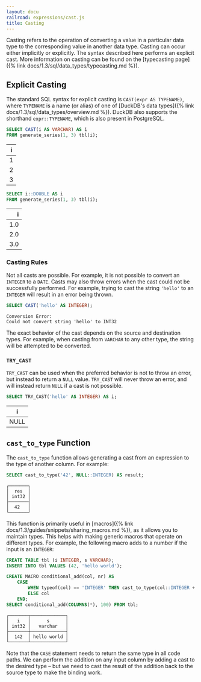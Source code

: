 ```yaml
---
layout: docu
railroad: expressions/cast.js
title: Casting
---
```


<div id="rrdiagram"></div>

Casting refers to the operation of converting a value in a particular data type to the corresponding value in another data type.
Casting can occur either implicitly or explicitly. The syntax described here performs an explicit cast. More information on casting can be found on the [typecasting page]({% link docs/1.3/sql/data_types/typecasting.md %}).

## Explicit Casting

The standard SQL syntax for explicit casting is `CAST(expr AS TYPENAME)`, where `TYPENAME` is a name (or alias) of one of [DuckDB's data types]({% link docs/1.3/sql/data_types/overview.md %}). DuckDB also supports the shorthand `expr::TYPENAME`, which is also present in PostgreSQL.

```sql
SELECT CAST(i AS VARCHAR) AS i
FROM generate_series(1, 3) tbl(i);
```

| i |
|---|
| 1 |
| 2 |
| 3 |

```sql
SELECT i::DOUBLE AS i
FROM generate_series(1, 3) tbl(i);
```

|  i  |
|----:|
| 1.0 |
| 2.0 |
| 3.0 |

### Casting Rules

Not all casts are possible. For example, it is not possible to convert an `INTEGER` to a `DATE`. Casts may also throw errors when the cast could not be successfully performed. For example, trying to cast the string `'hello'` to an `INTEGER` will result in an error being thrown.

```sql
SELECT CAST('hello' AS INTEGER);
```

```console
Conversion Error:
Could not convert string 'hello' to INT32
```

The exact behavior of the cast depends on the source and destination types. For example, when casting from `VARCHAR` to any other type, the string will be attempted to be converted.

### `TRY_CAST`

`TRY_CAST` can be used when the preferred behavior is not to throw an error, but instead to return a `NULL` value. `TRY_CAST` will never throw an error, and will instead return `NULL` if a cast is not possible.

```sql
SELECT TRY_CAST('hello' AS INTEGER) AS i;
```

|  i   |
|------|
| NULL |

## `cast_to_type` Function

The `cast_to_type` function allows generating a cast from an expression to the type of another column.
For example:

```sql
SELECT cast_to_type('42', NULL::INTEGER) AS result;
```

```text
┌───────┐
│  res  │
│ int32 │
├───────┤
│  42   │
└───────┘
```

This function is primarily useful in [macros]({% link docs/1.3/guides/snippets/sharing_macros.md %}), as it allows you to maintain types.
This helps with making generic macros that operate on different types. For example, the following macro adds to a number if the input is an `INTEGER`:

```sql
CREATE TABLE tbl (i INTEGER, s VARCHAR);
INSERT INTO tbl VALUES (42, 'hello world');

CREATE MACRO conditional_add(col, nr) AS
    CASE
        WHEN typeof(col) == 'INTEGER' THEN cast_to_type(col::INTEGER + nr, col)
        ELSE col
    END;
SELECT conditional_add(COLUMNS(*), 100) FROM tbl;
```

```text
┌───────┬─────────────┐
│   i   │      s      │
│ int32 │   varchar   │
├───────┼─────────────┤
│  142  │ hello world │
└───────┴─────────────┘
```

Note that the `CASE` statement needs to return the same type in all code paths. We can perform the addition on any input column by adding a cast to the desired type – but we need to cast the result of the addition back to the source type to make the binding work.
